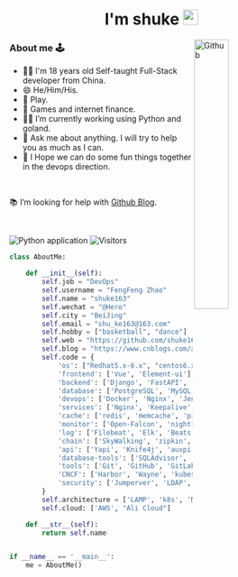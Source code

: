 <h1 align="center">I'm shuke <img src="https://user-images.githubusercontent.com/5679180/79618120-0daffb80-80be-11ea-819e-d2b0fa904d07.gif" width="27px"></h1>

<img width="35%" align="right" alt="Github" src="https://user-images.githubusercontent.com/48678280/88862734-4903af80-d201-11ea-968b-9c939d88a37c.gif" />

### About me 🕹️
-  🙋‍♂️ I'm 18 years old Self-taught Full-Stack developer from China.
-  😄 He/Him/His.
-  🙌 Play.
-  🧐 Games and internet finance.
-  👨‍💻 I’m currently working using Python and goland. 
-  💬 Ask me about anything. I will try to help you as much as I can.
-  🔭 I Hope we can do some fun things together in the devops direction.

<br />

📚 I’m looking for help with [Github Blog](https://shuke163.github.io).

<br />

![Python application](https://github.com/rafnixg/rafnixg/workflows/Python%20application/badge.svg?branch=master&event=schedule) ![Visitors](https://visitor-badge.laobi.icu/badge?page_id=rafnixg.rafnixg)

```python
class AboutMe:

    def __init__(self):
        self.job = "DevOps"
        self.username = "FengFeng Zhao"
        self.name = "shuke163"
        self.wechat = "@Hero"
        self.city = "BeiJing"
        self.email = "shu_ke163@163.com"
        self.hobby = ["basketball", "dance"]
        self.web = "https://github.com/shuke163"
        self.blog = "https://www.cnblogs.com/aslongas"
        self.code = {
            'os': ["Redhat5.x-6.x", "centos6.x-7.x", "ubuntu18.x-20.x", 'GNU/Linux'],
            'frontend': ['Vue', 'Element-ui'],
            'backend': ['Django', 'FastAPI', 'Flask', 'Python', 'Go', 'Celery', 'Flower', 'Casbin', 'graphql'],
            'database': ['PostgreSQL', 'MySQL', 'SQLite3', 'Mongo DB', 'Oracle', 'Tidb', 'Etcd', 'Hive'],
            'devops': ['Docker', 'Nginx', 'Jenkins', 'GitHub Actions', 'AWS', 'Gitla-Ci', 'Ansible', "SaltStack", 'Terraform', 'Spinnaker'],
            'services': ['Nginx', 'Keepalive', 'Haproxy', 'OpenResty', 'Kong', 'DNS轮训', 'DNSmasq', 'BIND', 'DHCP', 'RSYNC',  'FTP', 'NFS', 'Tomcat', 'Squid', 'RabbitMQ', 'RocketMQ', 'Pulsar', 'Kafka', 'Zookeeper', 'AirFlow', 'minio', 'LVS', 'dpvs'],
            'cache': ['redis', 'memcache', 'pika'],
            'monitor': ['Open-Falcon', 'nightingale', 'prometheus', 'Nagios', 'Cacti', 'Zabbix', 'Smoking', 'smartping','Grafana'],
            'log': ['Filebeat', 'Elk', 'Beats', 'Merticbeats', 'Graylog', 'rsyslog', 'Loki'],
            'chain': ['SkyWalking', 'zipkin', 'Jaeger', 'CAT', 'PinPoint', 'Sentry', 'OpenCensus', 'EMonitor'],
            'api': ['Yapi', 'Knife4j', 'auxpi', 'Swagger', 'rap2-delos'],
            'database-tools': ['SQLAdvisor', 'Yearning', 'SQLPad', 'Archery'],
            'tools': ['Git', 'GitHub', 'GitLab', 'Pandas', 'Jupyter notebook', 'SQLAlchemy', 'cerebro', 'KafkaCenter', 'Logi-KafkaManager', 'kafka-ui', 'Walle', 'spug', 'gopub', 'CloudOpenDevOps', '蓝鲸', 'Superset', 'Metabase', 'Disconf', 'consul', 'Apollo', 'Qconf', 'Nacos', 'jira', 'Wiki', 'Trello', 'Readme', 'Phabricator', 'Graphviz', 'PlantUML', 'draw.io', 'Diagrams', 'Mermaid', 'GitBook', 'Mindoc', 'Docusaurus', 'docsite', 'ProcessOn', 'rocket.chat', 'Mattermost', 'easy-mock', '蝉道', '幕客UI', 'Amis'],
            'CNCF': ['Harbor', 'Wayne', 'kubespray', 'KubeOperator', 'KubeVela', 'OpenKruise', 'Kops', 'Lens', 'velero', 'pykube', 'cdk8s', 'kopf', 'Helm', 'kustomize', 'Skaffold', 'ArgoCD', 'Tekton', 'Polari'],
            'security': ['Jumperver', 'LDAP', 'OpenVpn', 'iptables', 'firewall', 'ipsecVPN', 'ipset'],
        }
        self.architecture = ['LAMP', 'k8s', 'MVC', 'microservices', 'OpenStack', 'Kvm']
        self.cloud: ['AWS', "Ali Cloud"]

    def __str__(self):
        return self.name


if __name__ == '__main__':
    me = AboutMe()
```


<!---
shuke163/shuke163 is a ✨ special ✨ repository because its `README.md` (this file) appears on your GitHub profile.
You can click the Preview link to take a look at your changes.
--->
